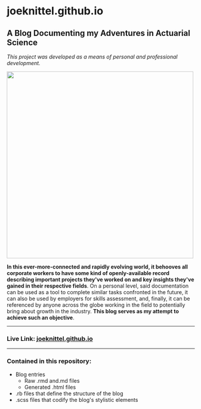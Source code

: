 # joeknittel.github.io

## A Blog Documenting my Adventures in Actuarial Science

*This project was developed as a means of personal and professional development.*

<img src = "https://joeknittel.github.io/images/soa.jpg" width = 500>

**In this ever-more-connected and rapidly evolving world, it behooves all corporate workers to have some kind of openly-available record describing important projects they've worked on and key insights they've gained in their respective fields**. On a personal level, said documentation can be used as a tool to complete similar tasks confronted in the future, it can also be used by employers for skills assessment, and, finally, it can be referenced by anyone across the globe working in the field to potentially bring about growth in the industry. **This blog serves as my attempt to achieve such an objective**.

<hr>

### Live Link: <a href = "https://joeknittel.github.io/">joeknittel.github.io</a>

<hr>

### Contained in this repository:

- Blog entries 
  - Raw .rmd and.md files
  - Generated .html files
- .rb files that define the structure of the blog
- .scss files that codify the blog's stylistic elements
